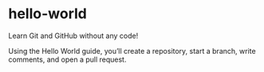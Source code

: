 # hello-world

Learn Git and GitHub without any code!

Using the Hello World guide, you’ll create a repository, start a branch, 
write comments, and open a pull request.
